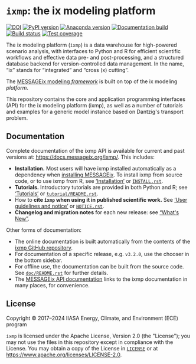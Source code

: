 # `ixmp`: the ix modeling platform

[![DOI](https://zenodo.org/badge/DOI/10.5281/zenodo.4005665.svg)](https://doi.org/10.5281/zenodo.4005665)
[![PyPI version](https://img.shields.io/pypi/v/ixmp.svg)](https://pypi.python.org/pypi/ixmp/)
[![Anaconda version](https://img.shields.io/conda/vn/conda-forge/ixmp)](https://anaconda.org/conda-forge/ixmp)
[![Documentation build](https://readthedocs.com/projects/iiasa-energy-program-ixmp/badge/?version=latest)](https://docs.messageix.org/projects/ixmp/en/latest/)
[![Build status](https://github.com/iiasa/ixmp/actions/workflows/pytest.yaml/badge.svg)](https://github.com/iiasa/ixmp/actions/workflows/pytest.yaml)
[![Test coverage](https://codecov.io/gh/iiasa/ixmp/branch/master/graph/badge.svg)](https://codecov.io/gh/iiasa/ixmp)

The ix modeling platform (`ixmp`) is a data warehouse for high-powered scenario
analysis, with interfaces to Python and R for efficient scientific workflows and
effective data pre- and post-processing, and a structured database backend for
version-controlled data management.
In the name, “ix” stands for “integrated” and “cross (x) cutting”.

The [MESSAGEix modeling *framework*](https://docs.messageix.org) is built on top of the ix modeling *platform*.


This repository contains the core and application programming interfaces (API)
for the ix modeling platform (ixmp), as well as a number of tutorials and
examples for a generic model instance based on Dantzig's transport problem.

## Documentation

Complete documentation of the ixmp API is available for current and past versions at: https://docs.messageix.org/ixmp/.
This includes:

- **Installation.**
  Most users will have ixmp installed automatically as a dependency when
[installing MESSAGEix](https://docs.messageix.org/en/stable/#getting-started).
  To install ixmp from source code, or to use ixmp from R, see
[‘Installation’](https://docs.messageix.org/projects/ixmp/en/stable/install.html) or [`INSTALL.rst`](INSTALL.rst).
- **Tutorials.** Introductory tutorials are provided in both Python and R; see [‘Tutorials’](https://docs.messageix.org/projects/ixmp/en/stable/tutorials.html) or [`tutorial/README.rst`](tutorial/README.rst).
- How to **cite `ixmp` when using it in published scientific work.** See [‘User guidelines and notice’](https://docs.messageix.org/en/stable/notice.html) or [`NOTICE.rst`](NOTICE.rst).
- **Changelog and migration notes** for each new release: see [“What's New”](https://docs.messageix.org/projects/ixmp/en/stable/whatsnew.html).

Other forms of documentation:

- The online documentation is built automatically from the contents of the
[ixmp GitHub repository](https://github.com/iiasa/ixmp).
- For documentation of a specific release, e.g. `v3.2.0`, use the chooser in the bottom sidebar.
- For offline use, the documentation can be built from the source code.
See [`doc/README.rst`](doc/README.rst) for further details.
- The [MESSAGEix API documentation](https://docs.messageix.org/en/stable/api.html) links to the ixmp documentation in many places, for convenience.

## License

Copyright © 2017–2024 IIASA Energy, Climate, and Environment (ECE) program

`ixmp` is licensed under the Apache License, Version 2.0 (the "License"); you
may not use the files in this repository except in compliance with the License.
You may obtain a copy of the License in [`LICENSE`](LICENSE) or at
<https://www.apache.org/licenses/LICENSE-2.0>.
